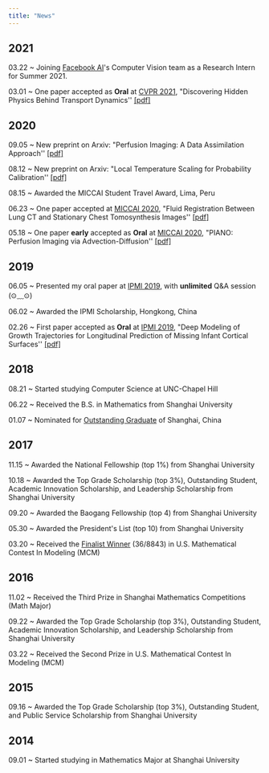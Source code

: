 ```yaml
---
title: "News"  
---
```

## 2021

03.22 ~ Joining [Facebook AI](https://ai.facebook.com/)'s Computer Vision team as a Research Intern for Summer 2021.

03.01 ~ One paper accepted as **Oral** at [CVPR 2021](http://cvpr2021.thecvf.com/), "Discovering Hidden Physics Behind Transport Dynamics'' [[pdf]](https://arxiv.org/abs/2011.12222)

## 2020
09.05 ~ New preprint on Arxiv: "Perfusion Imaging: A Data Assimilation Approach'' [[pdf]](https://arxiv.org/abs/2009.02796)

08.12 ~ New preprint on Arxiv: "Local Temperature Scaling for Probability Calibration'' [[pdf]](https://arxiv.org/abs/2008.05105)

08.15 ~ Awarded the MICCAI Student Travel Award, Lima, Peru

06.23 ~ One paper accepted at [MICCAI 2020](https://www.miccai2020.org/en/), "Fluid Registration Between Lung CT and Stationary Chest Tomosynthesis Images'' [[pdf]](https://link.springer.com/chapter/10.1007/978-3-030-59716-0_30)

05.18 ~ One paper **early** accepted as **Oral** at [MICCAI 2020](https://www.miccai2020.org/en/), "PIANO: Perfusion Imaging via Advection-Diffusion'' [[pdf]](https://link.springer.com/chapter/10.1007/978-3-030-59728-3_67)

## 2019
06.05 ~ Presented my oral paper at [IPMI 2019](https://ipmi2019.cse.ust.hk/), with **unlimited** Q&A session (⊙﹏⊙)

06.02 ~ Awarded the IPMI Scholarship, Hongkong, China

02.26 ~ First paper accepted as **Oral** at [IPMI 2019](https://ipmi2019.cse.ust.hk/), "Deep Modeling of Growth Trajectories for Longitudinal Prediction of Missing Infant Cortical Surfaces'' [[pdf]](https://link.springer.com/chapter/10.1007/978-3-030-20351-1_21)


## 2018

08.21 ~ Started studying Computer Science at UNC-Chapel Hill

06.22 ~ Received the B.S. in Mathematics from Shanghai University

01.07 ~ Nominated for [Outstanding Graduate](https://www.scicol.shu.edu.cn/__local/7/A5/39/4310660762B7B033C3C90B5D53C_09CF64F1_1BD5E.pdf) of Shanghai, China


## 2017
11.15 ~ Awarded the National Fellowship (top 1\%) from Shanghai University

10.18 ~ Awarded the Top Grade Scholarship (top 3\%), Outstanding Student, Academic Innovation Scholarship, and Leadership Scholarship from Shanghai University

09.20 ~ Awarded the Baogang Fellowship (top 4) from Shanghai University

05.30 ~ Awarded the President's List (top 10) from Shanghai University

03.20 ~ Received the [Finalist Winner](http://www.jwc.shu.edu.cn/info/1016/16121.htm) (36/8843) in U.S. Mathematical Contest In Modeling (MCM)


## 2016

11.02 ~ Received the Third Prize in Shanghai Mathematics Competitions (Math Major)

09.22 ~ Awarded the Top Grade Scholarship (top 3\%), Outstanding Student, Academic Innovation Scholarship, and Leadership Scholarship from Shanghai University

03.22 ~ Received the Second Prize in U.S. Mathematical Contest In Modeling (MCM)

## 2015

09.16 ~ Awarded the Top Grade Scholarship (top 3\%), Outstanding Student, and Public Service Scholarship from Shanghai University


## 2014

09.01 ~ Started studying in Mathematics Major at Shanghai University
